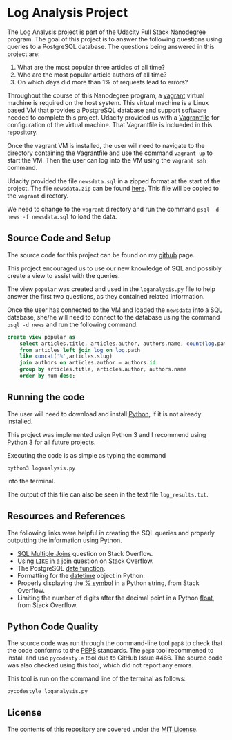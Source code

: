 # Log Analysis Project

The Log Analysis project is part of the Udacity Full Stack Nanodegree program. The goal of this project is to answer the following questions using queries to a PostgreSQL database. The questions being answered in this project are:

1. What are the most popular three articles of all time?
2. Who are the most popular article authors of all time?
3. On which days did more than 1% of requests lead to errors?

Throughout the course of this Nanodegree program, a [vagrant](https://www.vagrantup.com/) virtual machine is required on the host system. This virtual machine is a Linux based VM that provides a PostgreSQL database and support software needed to complete this project. Udacity provided us with a [Vagrantfile](https://github.com/udacity/fullstack-nanodegree-vm/blob/master/vagrant/Vagrantfile) for configuration of the virtual machine. That Vagrantfile is inclueded in this repository.

Once the vagrant VM is installed, the user will need to navigate to the directory containing the Vagrantfile and use the command `vagrant up` to start the VM.
Then the user can log into the VM using the `vagrant ssh` command.

Udacity provided the file `newsdata.sql` in a zipped format at the start of the project. The file `newsdata.zip` can be found [here](https://d17h27t6h515a5.cloudfront.net/topher/2016/August/57b5f748_newsdata/newsdata.zip).
This file will be copied to the `vagrant` directory.

We need to change to the `vagrant` directory and run the command `psql -d news -f newsdata.sql` to load the data.

## Source Code and Setup

The source code for this project can be found on my [github](https://github.com/sjcorreia/log-analysis) page.

This project encouraged us to use our new knowledge of SQL and possibly create a view to assist with the queries.

The view `popular` was created and used in the `loganalysis.py` file to help answer the first two questions, as they contained related information.

Once the user has connected to the VM and loaded the `newsdata` into a SQL database, she/he will need to connect to the database using the command `psql -d news` and run the following command:

```sql
create view popular as
	select articles.title, articles.author, authors.name, count(log.path) as num
	from articles left join log on log.path
	like concat('%',articles.slug)
	join authors on articles.author = authors.id
	group by articles.title, articles.author, authors.name
	order by num desc;
```

## Running the code

The user will need to download and install [Python](https://www.python.org/downloads/), if it is not already installed.

This project was implemented usign Python 3 and I recommend using Python 3 for all future projects.

Executing the code is as simple as typing the command

	python3 loganalysis.py

into the terminal.

The output of this file can also be seen in the text file `log_results.txt`.

## Resources and References

The following links were helpful in creating the SQL queries and properly outputting the information using Python.

* [SQL Multiple Joins](https://stackoverflow.com/questions/8974328/mysql-multiple-joins-in-one-query) question on Stack Overflow.
* Using [`LIKE` in a join](https://stackoverflow.com/questions/1386166/how-to-use-a-like-with-a-join-in-sql) question on Stack Overflow.
* The PostgreSQL [date function](https://www.postgresql.org/docs/9.0/static/functions-datetime.html).
* Formatting for the [datetime](https://docs.python.org/2/library/datetime.html#strftime-and-strptime-behavior) object in Python.
* Properly displaying the [% symbol](https://stackoverflow.com/questions/10678229/how-can-i-selectively-escape-percent-in-python-strings) in a Python string, from Stack Overflow.
* Limiting the number of digits after the decimal point in a Python [float](https://stackoverflow.com/questions/455612/limiting-floats-to-two-decimal-points), from Stack Overflow.

## Python Code Quality

The source code was run through the command-line tool `pep8` to check that the code conforms to the [PEP8](https://www.python.org/dev/peps/pep-0008/) standards. The `pep8` tool recommened to install and use `pycodestyle` tool due to GitHub Issue #466. The source code was also checked using this tool, which did not report any errors.

This tool is run on the command line of the terminal as follows:

	pycodestyle loganalysis.py


## License

The contents of this repository are covered under the [MIT License](LICENSE).
